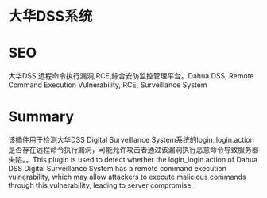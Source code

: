 # 大华DSS系统
# SEO
大华DSS,远程命令执行漏洞,RCE,综合安防监控管理平台。Dahua DSS, Remote Command Execution Vulnerability, RCE, Surveillance System
# Summary
该插件用于检测大华DSS Digital Surveillance System系统的login_login.action是否存在远程命令执行漏洞，可能允许攻击者通过该漏洞执行恶意命令导致服务器失陷。。This plugin is used to detect whether the login_login.action of Dahua DSS Digital Surveillance System has a remote command execution vulnerability, which may allow attackers to execute malicious commands through this vulnerability, leading to server compromise.
